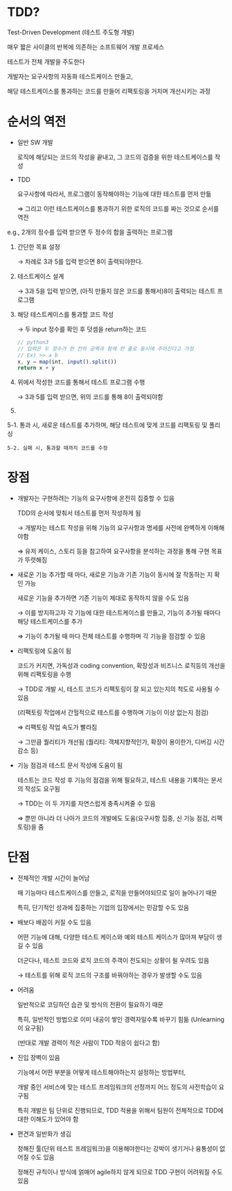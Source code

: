 # TDD?

Test-Driven Development (테스트 주도형 개발)

매우 짧은 사이클의 반복에 의존하는 소프트웨어 개발 프로세스

테스트가 전체 개발을 주도한다

개발자는 요구사항의 자동화 테스트케이스 만들고,

해당 테스트케이스를 통과하는 코드를 만들어 리팩토링을 거치며 개선시키는 과정

# 순서의 역전

- 일반 SW 개발

    로직에 해당되는 코드의 작성을 끝내고, 그 코드의 검증을 위한 테스트케이스를 작성

- TDD

    요구사항에 따라서, 프로그램이 동작해야하는 기능에 대한 테스트를 먼저 만듦

    ⇒ 그리고 이런 테스트케이스를 통과하기 위한 로직의 코드를 짜는 것으로 순서를 역전

e.g., 2개의 정수를 입력 받으면 두 정수의 합을 출력하는 프로그램

1. 간단한 목표 설정

    → 차례로 3과 5를 입력 받으면 8이 출력되야한다.

2. 테스트케이스 설계

    → 3과 5을 입력 받으면, (아직 만들지 않은 코드를 통해서)8이 출력되는 테스트 프로그램

3. 해당 테스트케이스를 통과할 코드 작성

    → 두 input 정수를 확인 후 덧셈을 return하는 코드

    ```jsx
    // python3
    // 입력은 두 정수가 한 칸의 공백과 함께 한 줄로 동시에 주어진다고 가정
    // Ex) >> a b
    x, y = map(int, input().split())
    return x + y
    ```

4. 위에서 작성한 코드를 통해서 테스트 프로그램 수행

    → 3과 5를 입력 받으면, 위의 코드를 통해 8이 출력되야함

5. 
5-1. 통과 시, 새로운 테스트를 추가하며, 해당 테스트에 맞게 코드를 리팩토링 및 폴리싱

    5-2. 실패 시, 통과할 때까지 코드를 수정

# 장점

- 개발자는 구현하려는 기능의 요구사항에 온전히 집중할 수 있음

    TDD의 순서에 맞춰서 테스트를 먼저 작성하게 됨

    → 개발자는 테스트 작성을 위해 기능의 요구사항과 명세를 사전에 완벽하게 이해해야함

    ⇒ 유저 케이스, 스토리 등을 참고하여 요구사항을 분석하는 과정을 통해 구현 목표가 뚜렷해짐

- 새로운 기능 추가할 때 마다, 새로운 기능과 기존 기능이 동시에 잘 작동하는 지 확인 가능

    새로운 기능을 추가하면 기존 기능이 제대로 동작하지 않을 수도 있음

    → 이를 방지하고자 각 기능에 대한 테스트케이스를 만들고, 기능이 추가될 때마다 해당 테스트케이스를 추가

    ⇒ 기능이 추가될 때 마다 전체 테스트를 수행하며 각 기능을 점검할 수 있음

- 리팩토링에 도움이 됨

    코드가 커지면, 가독성과 coding convention, 확장성과 비즈니스 로직등의 개선을 위해 리팩토링을 수행

    → TDD로 개발 시, 테스트 코드가 리팩토링이 잘 되고 있는지의 척도로 사용될 수 있음

    (리팩토링 작업에서 간헐적으로 테스트를 수행하며 기능이 이상 없는지 점검)

    ⇒ 리팩토링 작업 속도가 빨라짐

    → 그만큼 퀄리티가 개선됨 (퀄리티: 객체지향적인가, 확장이 용이한가, 디버깅 시간 감소 등)

- 기능 점검과 테스트 문서 작성에 도움이 됨

    테스트는 코드 작성 후 기능의 점검을 위해 필요하고, 테스트 내용을 기록하는 문서의 작성도 요구됨

    → TDD는 이 두 가지를 자연스럽게 충족시켜줄 수 있음

    ⇒ 뿐만 아니라 더 나아가 코드의 개발에도 도움(요구사항 집중, 신 기능 점검, 리팩토링)을 줌

# 단점

- 전체적인 개발 시간이 늘어남

    매 기능마다 테스트케이스를 만들고, 로직을 만들어야되므로 일이 늘어나기 때문

    특히, 단기적인 성과에 집중하는 기업의 입장에서는 민감할 수도 있음

- 배보다 배꼽이 커질 수도 있음

    어떤 기능에 대해, 다양한 테스트 케이스와 예외 테스트 케이스가 많아져 부담이 생길 수 있음

    더군다나, 테스트 코드와 로직 코드의 주객이 전도되는 상황이 될 우려도 있음

    → 테스트를 위해 로직 코드의 구조를 바꿔야하는 경우가 발생할 수도 있음

- 어려움

    일반적으로 코딩하던 습관 및 방식의 전환이 필요하기 때문

    특히, 일반적인 방법으로 이미 내공이 쌓인 경력자일수록 바꾸기 힘듦 (Unlearning이 요구됨)

    (반대로 개발 경력이 적은 사람이 TDD 적응이 쉽다고 함)

- 진입 장벽이 있음

    기능에서 어떤 부분을 어떻게 테스트해야하는지 설정하는 방법부터,

    개발 중인 서비스에 맞는 테스트 프레임워크의 선정까지 어느 정도의 사전학습이 요구됨

    특히 개발은 팀 단위로 진행되므로, TDD 적용을 위해서 팀원이 전체적으로 TDD에 대한 이해도가 있어야 함

- 편견과 일반화가 생김

    정해진 툴(단위 테스트 프레임워크)을 이용해야한다는 강박이 생기거나 융통성이 없어질 수도 있음

    정해진 규칙이나 방식에 얽매어 agile하지 않게 되므로 TDD 구현이 어려워질 수도 있음


